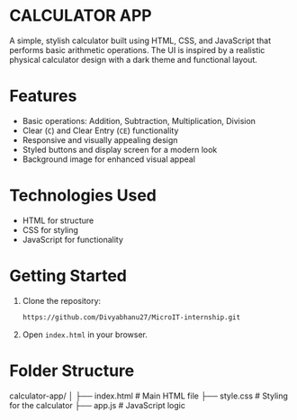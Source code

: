 # CALCULATOR APP

A simple, stylish calculator built using HTML, CSS, and JavaScript that performs basic arithmetic operations. The UI is inspired by a realistic physical calculator design with a dark theme and functional layout.

# Features

* Basic operations: Addition, Subtraction, Multiplication, Division
* Clear (`C`) and Clear Entry (`CE`) functionality
* Responsive and visually appealing design
* Styled buttons and display screen for a modern look
* Background image for enhanced visual appeal

# Technologies Used

* HTML for structure
* CSS for styling 
* JavaScript for functionality

# Getting Started

1. Clone the repository:

   ```bash
   https://github.com/Divyabhanu27/MicroIT-internship.git
   ```
2. Open `index.html` in your browser.

# Folder Structure
calculator-app/
│
├── index.html       # Main HTML file
├── style.css        # Styling for the calculator
├── app.js           # JavaScript logic

